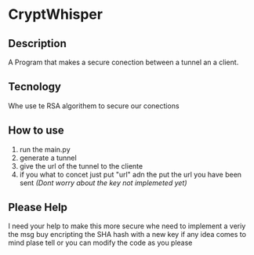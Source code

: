 # CryptWhisper
## Description
A Program that makes a secure conection between a tunnel an a client.
## Tecnology
Whe use te RSA algorithem to secure our conections

## How to use
1. run the main.py
2. generate a tunnel
3. give the url of the tunnel to the cliente
4. if you what to concet just put "url" adn the put the url you have been sent
*(Dont worry about the key not implemeted yet)*
## Please Help
I need your help to make this more secure
whe need to implement a veriy the msg buy encripting the SHA hash with a new key
if any idea comes to mind plase tell or you can modify the code as you please 
